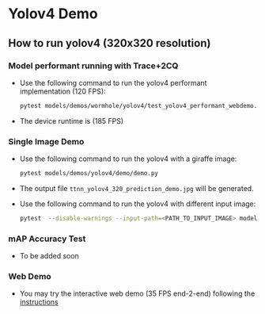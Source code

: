 # Yolov4 Demo

## How to run yolov4 (320x320 resolution)

### Model performant running with Trace+2CQ
- Use the following command to run the yolov4 performant implementation (120 FPS):
  ```bash
  pytest models/demos/wormhole/yolov4/test_yolov4_performant_webdemo.py::test_run_yolov4_trace_2cqs_inference[True-1-act_dtype0-weight_dtype0-device_params0]
  ```
- The device runtime is (185 FPS)


### Single Image Demo

- Use the following command to run the yolov4 with a giraffe image:
  ```bash
  pytest models/demos/yolov4/demo/demo.py
  ```
- The output file `ttnn_yolov4_320_prediction_demo.jpg` will be generated.

- Use the following command to run the yolov4 with different input image:
  ```bash
  pytest  --disable-warnings --input-path=<PATH_TO_INPUT_IMAGE> models/demos/yolov4/demo/demo.py
  ```


### mAP Accuracy Test
- To be added soon

### Web Demo
- You may try the interactive web demo (35 FPS end-2-end) following the [instructions](https://github.com/tenstorrent/tt-metal/blob/main/models/demos/yolov4/README.md)
